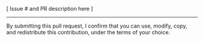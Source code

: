 [ Issue # and PR description here ]

----

By submitting this pull request, I confirm that you can use, modify, copy, and redistribute this contribution, under the terms of your choice.
